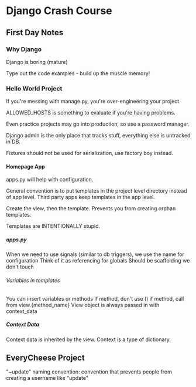 # Django Crash Course

## First Day Notes

### Why Django
Django is boring (mature)

Type out the code examples - build up the muscle memory!

### Hello World Project

If you're messing with manage.py, you're over-engineering your project.

ALLOWED_HOSTS is something to evaluate if you're having problems.

Even practice projects may go into production, so use a password manager.

Django admin is the only place that tracks stuff, everything else is untracked in DB.

Fixtures should not be used for serialization, use factory boy instead.

#### Homepage App

apps.py will help with configuration.

General convention is to put templates in the project level directory instead of app level. Third party apps keep
 templates in the app level.
 
Create the view, then the template. Prevents you from creating orphan templates.

Templates are INTENTIONALLY stupid.

##### apps.py
When we need to use signals (similar to db triggers), we use the name for configuration
Think of it as referencing for globals
Should be scaffolding we don't touch

###### Variables in templates

You can insert variables or methods 
If method, don't use () if method, call from view.{method_name}
View object is always passed in with context_data

##### Context Data

Context data is inherited by the view.
Context is a type of dictionary.

## EveryCheese Project

"~update" naming convention: convention that prevents people from creating a username like "update"